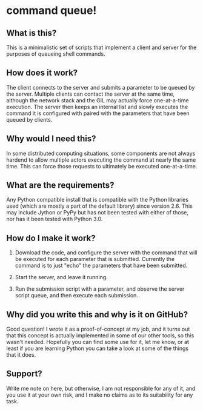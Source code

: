# command queue!

## What is this?

This is a minimalistic set of scripts that implement a client and server for the purposes of queueing shell commands. 

## How does it work?

The client connects to the server and submits a parameter to be queued by the server. Multiple clients can contact the server at the same time, although the network stack and the GIL may actually force one-at-a-time execution. The server then keeps an internal list and slowly executes the command it is configured with paired with the parameters that have been queued by clients.

## Why would I need this?

In some distributed computing situations, some components are not always hardend to allow multiple actors executing the command at nearly the same time. This can force those requests to ultimately be executed one-at-a-time.

## What are the requirements?

Any Python compatible install that is compatible with the Python libraries used (which are mostly a part of the default library) since version 2.6. This may include Jython or PyPy but has not been tested with either of those, nor has it been tested with Python 3.0.

## How do I make it work?

1. Download the code, and configure the server with the command that will be executed for each parameter that is submitted. Currently the command is to just "echo" the parameters that have been submitted.

2. Start the server, and leave it running.

3. Run the submission script with a parameter, and observe the server script queue, and then execute each submission.

## Why did you write this and why is it on GitHub?

Good question! I wrote it as a proof-of-concept at my job, and it turns out that this concept is actually implemented in some of our other tools, so this wasn't needed. Hopefully you can find some use for it, let me know, or at least if you are learning Python you can take a look at some of the things that it does.

## Support?

Write me note on here, but otherwise, I am not responsible for any of it, and you use it at your own risk, and I make no claims as to its suitability for any task.
